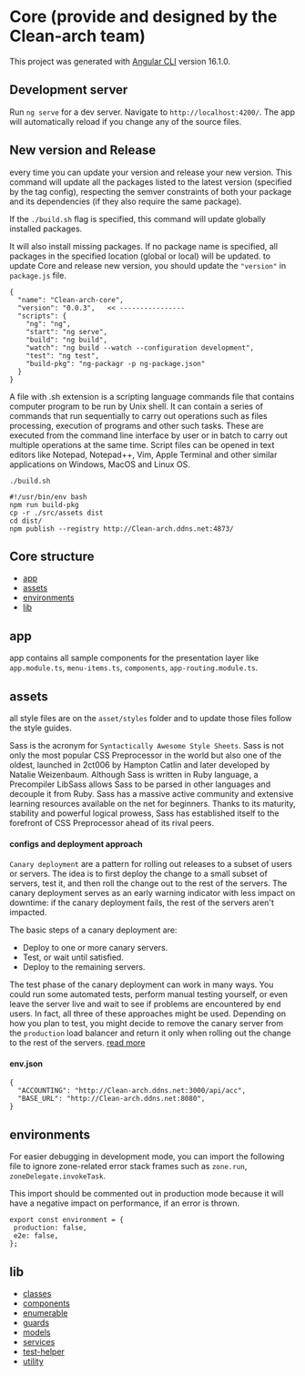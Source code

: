 # Core (provide and designed by the Clean-arch team)

This project was generated with [Angular CLI](https://github.com/angular/angular-cli) version 16.1.0.

## Development server

Run `ng serve` for a dev server. Navigate to `http://localhost:4200/`. The app will automatically reload if you change any of the source files.

## New version and Release
every time you can update your version and release your new version.
This command will update all the packages listed to the latest version (specified by the tag config), respecting the semver constraints of both your package and its dependencies (if they also require the same package).

If the `./build.sh`  flag is specified, this command will update globally installed packages.



It will also install missing packages.
If no package name is specified, all packages in the specified location (global or local) will be updated.
to update Core and release new version, you should update the `"version"` in `package.js` file.

```
{
  "name": "Clean-arch-core",
  "version": "0.0.3",   << ----------------
  "scripts": {
    "ng": "ng",
    "start": "ng serve",
    "build": "ng build",
    "watch": "ng build --watch --configuration development",
    "test": "ng test",
    "build-pkg": "ng-packagr -p ng-package.json"
  }
}
```

A file with .sh extension is a scripting language commands file that contains computer program to be run by Unix shell. It can contain a series of commands that run sequentially to carry out operations such as files processing, execution of programs and other such tasks. These are executed from the command line interface by user or in batch to carry out multiple operations at the same time. Script files can be opened in text editors like Notepad, Notepad++, Vim, Apple Terminal and other similar applications on Windows, MacOS and Linux OS.

`./build.sh` 
```
#!/usr/bin/env bash
npm run build-pkg
cp -r ./src/assets dist
cd dist/
npm publish --registry http://Clean-arch.ddns.net:4873/
```

## Core structure

- [app](#app)
- [assets](#assets)
- [environments](#environments)
- [lib](#lib)


## app
app contains all sample components for the presentation layer like `app.module.ts`, `menu-items.ts`, `components`, `app-routing.module.ts`.

## assets
all style files are on the `asset/styles` folder and to update those files follow the style guides.

Sass is the acronym for `Syntactically Awesome Style Sheets`. Sass is not only the most popular CSS Preprocessor in the world but also one of the oldest, launched in 2ct006 by Hampton Catlin and later developed by Natalie Weizenbaum. Although Sass is written in Ruby language, a Precompiler LibSass allows Sass to be parsed in other languages and decouple it from Ruby. Sass has a massive active community and extensive learning resources available on the net for beginners. Thanks to its maturity, stability and powerful logical prowess, Sass has established itself to the forefront of CSS Preprocessor ahead of its rival peers.

#### configs and deployment approach
`Canary deployment` are a pattern for rolling out releases to a subset of users or servers. The idea is to first deploy the change to a small subset of servers, test it, and then roll the change out to the rest of the servers. The canary deployment serves as an early warning indicator with less impact on downtime: if the canary deployment fails, the rest of the servers aren't impacted.

The basic steps of a canary deployment are:

- Deploy to one or more canary servers.
- Test, or wait until satisfied.
- Deploy to the remaining servers.


The test phase of the canary deployment can work in many ways. You could run some automated tests, perform manual testing yourself, or even leave the server live and wait to see if problems are encountered by end users. In fact, all three of these approaches might be used. Depending on how you plan to test, you might decide to remove the canary server from the `production` load balancer and return it only when rolling out the change to the rest of the servers. 
[read more](#https://octopus.com/docs/deployments/patterns/canary-deployments#:~:text=Canary%20deployments%20are%20a%20pattern,the%20rest%20of%20the%20servers.) 

#### env.json
```
{
  "ACCOUNTING": "http://Clean-arch.ddns.net:3000/api/acc",
  "BASE_URL": "http://Clean-arch.ddns.net:8080",
}
```

## environments
For easier debugging in development mode, you can import the following file to ignore zone-related error stack frames such as `zone.run`, `zoneDelegate.invokeTask`.
 
 This import should be commented out in production mode because it will have a negative impact
 on performance, if an error is thrown.
 
 ```
 export const environment = {
  production: false,
  e2e: false,
};
```

## lib
- [classes](#classes)
- [components](#components)
- [enumerable](#enumerable)
- [guards](#guards)
- [models](#models)
- [services](#services)
- [test-helper](#test-helper)
- [utility](#utility)
